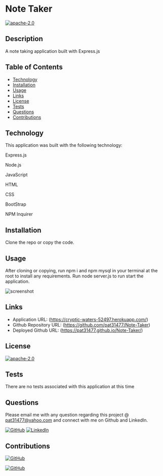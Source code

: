 
# Note Taker

[![apache-2.0](https://img.shields.io/badge/license-apache--2.0-green?style=plastic)](https://www.apache.org/licenses/LICENSE-2.0)

## Description

  A note taking application built with Express.js

## Table of Contents
  * [Technology](#technology)
  * [Installation](#installation)
  * [Usage](#usage)
  * [Links](#links)
  * [License](#license)
  * [Tests](#tests)
  * [Questions](#questions)
  * [Contributions](#contributions)
  

## Technology

  This application was built with the following technology:

  Express.js

  Node.js

  JavaScript

  HTML

  CSS

  BootStrap

  NPM Inquirer  
  
## Installation

  Clone the repo or copy the code.

## Usage

  After cloning or copying, run npm i and npm mysql in your terminal at the root to install any requirements. Run node server.js to run start the application. 

 
 ![screenshot](https://i.imgur.com/pAv5n6L.png)
  

 ## Links
 
  * Application URL: (https://cryptic-waters-52497.herokuapp.com/)
  * Github Repository URL: (https://github.com/pat31477/Note-Taker)
  * Deployed Github URL: (https://pat31477.github.io/Note-Taker/)
  

## License

  [![apache-2.0](https://img.shields.io/badge/license-apache--2.0-green?style=plastic)](https://www.apache.org/licenses/LICENSE-2.0)


## Tests

  There are no tests associated with this application at this time

## Questions

  Please email me with any question regarding this project @ pat31477@yahoo.com and connect with me on Github and LinkedIn. 

  [![GitHub](https://img.shields.io/badge/Patrick%20Walker-Click%20Me!-blueviolet?style=plastic&logo=GitHub)](https://github.com/pat31477) 
  [![LinkedIn](https://img.shields.io/badge/Patrick%20Walker%20LinkedIn-Click%20Me!-grey?style=plastic&logo=LinkedIn&labelColor=blue)](https://www.linkedin.com/in/patrick-walker-926a35189/)

  ## Contributions

  [![GitHub](https://img.shields.io/badge/Gabe%20Thomas-Click%20Me!-blueviolet?style=plastic&logo=GitHub)](https://github.com/samohtebag)
  
  [![GitHub](https://img.shields.io/badge/Jason%20Barbanel-Click%20Me!-blueviolet?style=plastic&logo=GitHub)](https://github.com/Jbarbss)




  
  
  
  
  

  
  
